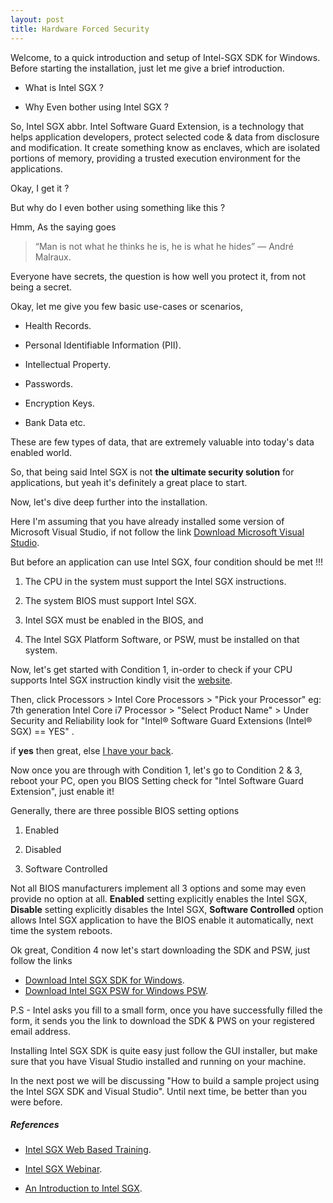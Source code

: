 ```yaml
---
layout: post
title: Hardware Forced Security
---
```


 Welcome, to a quick introduction and setup of Intel-SGX SDK for Windows. Before starting the installation, just let me give a brief introduction.

* What is Intel SGX ?

* Why Even bother using Intel SGX ?

So, Intel SGX abbr. Intel Software Guard Extension, is a technology that helps application developers, protect selected code & data from disclosure and modification. It create something know as enclaves, which are isolated portions of memory, providing a trusted execution environment for the applications.

Okay, I get it ?

But why do I even bother using something like this ?

Hmm, As the saying goes

> “Man is not what he thinks he is, he is what he hides” ― André Malraux.

Everyone have secrets, the question is how well you protect it, from not being a secret.

Okay, let me give you few basic use-cases or scenarios,

* Health Records.

* Personal Identifiable Information (PII).

* Intellectual Property.

* Passwords.

* Encryption Keys.

* Bank Data etc.

These are few types of data, that are extremely valuable into today's data enabled world.  

So, that being said Intel SGX is not __the ultimate security solution__ for applications, but yeah it's definitely a great place to start.

Now, let's dive deep further into the installation.

Here I'm assuming that you have already installed some version of Microsoft Visual Studio, if not follow the link [Download Microsoft Visual Studio](https://visualstudio.microsoft.com/downloads/).

But before an application can use Intel SGX, four condition should be met !!!

1. The CPU in the system must support the Intel SGX instructions.

2. The system BIOS must support Intel SGX.

3. Intel SGX must be enabled in the BIOS, and

4. The Intel SGX Platform Software, or PSW, must be installed on that system.

Now, let's get started with Condition 1, in-order to check if your CPU supports Intel SGX instruction kindly visit the [website](https://ark.intel.com/).

Then, click Processors > Intel Core Processors > "Pick your Processor" eg: 7th generation Intel Core i7 Processor > "Select Product Name" > Under Security and Reliability look for "Intel® Software Guard Extensions (Intel® SGX) == YES" .

if __yes__ then great, else [I have your back](https://software.intel.com/en-us/blogs/2016/05/30/usage-of-simulation-mode-in-sgx-enhanced-application).

Now once you are through with Condition 1, let's go to Condition 2 & 3, reboot your PC, open you BIOS Setting check for "Intel Software Guard Extension", just enable it!  

Generally, there are three possible BIOS setting options

1. Enabled

2. Disabled

3. Software Controlled

Not all BIOS manufacturers implement all 3 options and some may even provide no option at all. __Enabled__ setting explicitly enables the Intel SGX, __Disable__ setting explicitly disables the Intel SGX, __Software Controlled__ option allows Intel SGX application to have the BIOS enable it automatically, next time the system reboots.

Ok great, Condition 4 now let's start downloading the SDK and PSW, just follow the links

* [Download Intel SGX SDK for Windows](https://software.intel.com/en-us/sgx-sdk/download).
* [Download Intel SGX PSW for Windows PSW](https://software.intel.com/en-us/sgx-sdk/download).

P.S - Intel asks you fill to a small form, once you have successfully filled the form, it sends you the link to download the SDK & PWS on your registered email address.

Installing Intel SGX SDK is quite easy just follow the GUI installer, but make sure that you have Visual Studio installed and running on your machine.

In the next post we will be discussing "How to build a sample project using the Intel SGX SDK and Visual Studio". Until next time, be better than you were before.

##### References

* [Intel SGX Web Based Training](https://software.intel.com/en-us/documentation/intel-sgx-web-based-training).

* [Intel SGX Webinar](https://software.intel.com/en-us/videos/intel-software-guard-extensions-intel-sgx-webinar).

* [An Introduction to Intel SGX](https://software.intel.com/en-us/videos/an-introduction-to-intel-software-guard-extensions-intel-sgx).